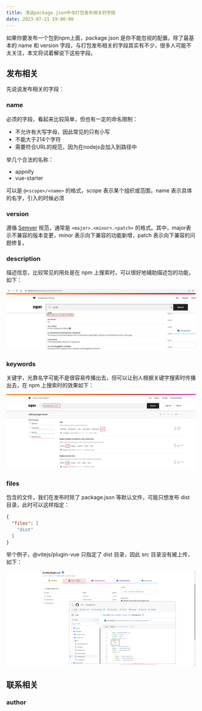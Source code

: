 ```yaml
---
title: 浅谈package.json中与打包发布相关的字段
date: 2023-07-21 19:00:00
---
```


如果你要发布一个包到npm上面，package.json 是你不能忽视的配置。除了最基本的 name 和 version 字段，与打包发布相关的字段其实有不少，很多人可能不太关注，本文将试着解说下这些字段。

## 发布相关

先说说发布相关的字段：

### name

必须的字段，看起来比较简单，但也有一定的命名限制：

- 不允许有大写字母，因此常见的只有小写
- 不能大于214个字符
- 需要符合URL的规范，因为在nodejs会加入到路径中

举几个合法的名称：
- appnify
- vue-starter

可以是 `@<scope>/<name>` 的格式，scope 表示某个组织或范围，name 表示具体的名字，引入的时候必须

### version

遵循 [Semver](https://semver.org/lang/zh-CN/) 规范，通常是 `<major>.<minor>.<patch>` 的格式。其中，major表示不兼容的版本变更，minor 表示向下兼容的功能新增，patch 表示向下兼容的问题修复。

### description

描述信息，比较常见的用处是在 npm 上搜索时，可以很好地辅助描述包的功能，如下：

![](./image-package-description.png)

### keywords

关键字，光靠名字可能不是很容易传播出去，但可以让别人根据关键字搜索时传播出去，在 npm 上搜索时的效果如下：

![](./image-package-keywords.png)

### files

包含的文件，我们在发布时除了 package.json 等默认文件，可能只想发布 dist 目录，此时可以这样指定：

```json
{
  "files": [
    "dist"
  ]
}
```

举个例子，@vitejs/plugin-vue 只指定了 dist 目录，因此 src 目录没有被上传，如下：

![](./image-package-files.png)

## 联系相关

### author